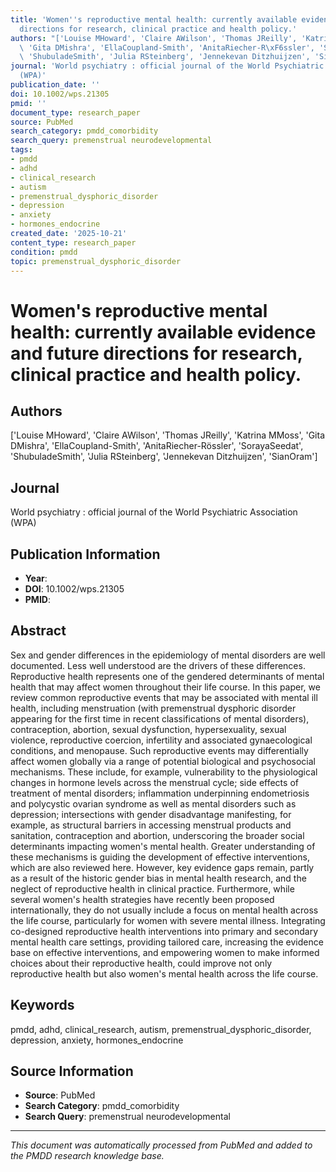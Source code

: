 ```yaml
---
title: 'Women''s reproductive mental health: currently available evidence and future
  directions for research, clinical practice and health policy.'
authors: "['Louise MHoward', 'Claire AWilson', 'Thomas JReilly', 'Katrina MMoss',\
  \ 'Gita DMishra', 'EllaCoupland-Smith', 'AnitaRiecher-R\xF6ssler', 'SorayaSeedat',\
  \ 'ShubuladeSmith', 'Julia RSteinberg', 'Jennekevan Ditzhuijzen', 'SianOram']"
journal: 'World psychiatry : official journal of the World Psychiatric Association
  (WPA)'
publication_date: ''
doi: 10.1002/wps.21305
pmid: ''
document_type: research_paper
source: PubMed
search_category: pmdd_comorbidity
search_query: premenstrual neurodevelopmental
tags:
- pmdd
- adhd
- clinical_research
- autism
- premenstrual_dysphoric_disorder
- depression
- anxiety
- hormones_endocrine
created_date: '2025-10-21'
content_type: research_paper
condition: pmdd
topic: premenstrual_dysphoric_disorder
---
```


# Women's reproductive mental health: currently available evidence and future directions for research, clinical practice and health policy.

## Authors
['Louise MHoward', 'Claire AWilson', 'Thomas JReilly', 'Katrina MMoss', 'Gita DMishra', 'EllaCoupland-Smith', 'AnitaRiecher-Rössler', 'SorayaSeedat', 'ShubuladeSmith', 'Julia RSteinberg', 'Jennekevan Ditzhuijzen', 'SianOram']

## Journal
World psychiatry : official journal of the World Psychiatric Association (WPA)

## Publication Information
- **Year**: 
- **DOI**: 10.1002/wps.21305
- **PMID**: 

## Abstract
Sex and gender differences in the epidemiology of mental disorders are well documented. Less well understood are the drivers of these differences. Reproductive health represents one of the gendered determinants of mental health that may affect women throughout their life course. In this paper, we review common reproductive events that may be associated with mental ill health, including menstruation (with premenstrual dysphoric disorder appearing for the first time in recent classifications of mental disorders), contraception, abortion, sexual dysfunction, hypersexuality, sexual violence, reproductive coercion, infertility and associated gynaecological conditions, and menopause. Such reproductive events may differentially affect women globally via a range of potential biological and psychosocial mechanisms. These include, for example, vulnerability to the physiological changes in hormone levels across the menstrual cycle; side effects of treatment of mental disorders; inflammation underpinning endometriosis and polycystic ovarian syndrome as well as mental disorders such as depression; intersections with gender disadvantage manifesting, for example, as structural barriers in accessing menstrual products and sanitation, contraception and abortion, underscoring the broader social determinants impacting women's mental health. Greater understanding of these mechanisms is guiding the development of effective interventions, which are also reviewed here. However, key evidence gaps remain, partly as a result of the historic gender bias in mental health research, and the neglect of reproductive health in clinical practice. Furthermore, while several women's health strategies have recently been proposed internationally, they do not usually include a focus on mental health across the life course, particularly for women with severe mental illness. Integrating co-designed reproductive health interventions into primary and secondary mental health care settings, providing tailored care, increasing the evidence base on effective interventions, and empowering women to make informed choices about their reproductive health, could improve not only reproductive health but also women's mental health across the life course.

## Keywords
pmdd, adhd, clinical_research, autism, premenstrual_dysphoric_disorder, depression, anxiety, hormones_endocrine

## Source Information
- **Source**: PubMed
- **Search Category**: pmdd_comorbidity
- **Search Query**: premenstrual neurodevelopmental

---
*This document was automatically processed from PubMed and added to the PMDD research knowledge base.*

